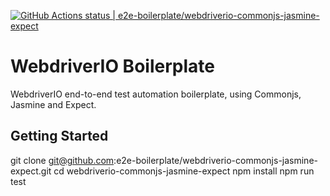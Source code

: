 [![GitHub Actions status | e2e-boilerplate/webdriverio-commonjs-jasmine-expect](https://github.com/e2e-boilerplate/webdriverio-commonjs-jasmine-expect/workflows/webdriverio-commonjs-jasmine-expect/badge.svg)](https://github.com/e2e-boilerplate/webdriverio-commonjs-jasmine-expect/actions?workflow=webdriverio-commonjs-jasmine-expect)

# WebdriverIO Boilerplate

WebdriverIO end-to-end test automation boilerplate, using Commonjs, Jasmine and Expect.

## Getting Started

git clone git@github.com:e2e-boilerplate/webdriverio-commonjs-jasmine-expect.git
cd webdriverio-commonjs-jasmine-expect
npm install
npm run test
